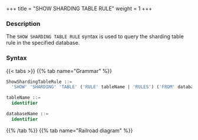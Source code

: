 +++
title = "SHOW SHARDING TABLE RULE"
weight = 1
+++

### Description

The `SHOW SHARDING TABLE RULE` syntax is used to query the sharding table rule in the specified database.

### Syntax

{{< tabs >}}
{{% tab name="Grammar" %}}
```sql
ShowShardingTableRule ::=
  'SHOW' 'SHARDING' 'TABLE' ('RULE' tableName | 'RULES') ('FROM' databaseName)?

tableName ::=
  identifier

databaseName ::=
  identifier
```
{{% /tab %}}
{{% tab name="Railroad diagram" %}}
<iframe frameborder="0" name="diagram" id="diagram" width="100%" height="100%"></iframe>
{{% /tab %}}
{{< /tabs >}}

### Supplement

- When `databaseName` is not specified, the default is the currently used `DATABASE`. If `DATABASE` is not used, `No database selected` will be prompted.

 ### Return value description

| Column                            | Description                                               |
|-----------------------------------|-----------------------------------------------------------|
| table                             | Logical table name                                        |
| actual_data_nodes                 | Actual data node                                          |
| actual_data_sources               | Actual data source (Displayed when creating rules by RDL) |
| database_strategy_type            | Database sharding strategy type                           |
| database_sharding_column          | Database sharding column                                  |
| database_sharding_algorithm_type  | Database sharding algorithm type                          |
| database_sharding_algorithm_props | Database sharding algorithm properties                    |
| table_strategy_type               | Table sharding strategy type                              |
| table_sharding_column             | Table sharding column                                     |
| table_sharding_algorithm_type     | Table sharding algorithm type                             |
| table_sharding_algorithm_props    | Table sharding algorithm properties                       |
| key_generate_column               | Sharding key generator column                             |
| key_generator_type                | Sharding key generator type                               |
| key_generator_props               | Sharding key generator properties                         |

 ### Example

- Query the sharding table rules of the specified logical database

```sql
SHOW SHARDING TABLE RULES FROM sharding_db;
```

```sql
+--------------+--------------------------------+------------------------+--------------------------+----------------------------------+-----------------------------------+---------------------+-----------------------+-------------------------------+--------------------------------+---------------------+--------------------+---------------------+
| table        | actual_data_nodes              | database_strategy_type | database_sharding_column | database_sharding_algorithm_type | database_sharding_algorithm_props | table_strategy_type | table_sharding_column | table_sharding_algorithm_type | table_sharding_algorithm_props | key_generate_column | key_generator_type | key_generator_props |
+--------------+--------------------------------+------------------------+--------------------------+----------------------------------+-----------------------------------+---------------------+-----------------------+-------------------------------+--------------------------------+---------------------+--------------------+---------------------+
| t_order      | ds_${0..1}.t_order$_{0.1}      |                        |                          |                                  |                                   | mod                 | order_id              | mod                           |                                |                     |                    |                     |
| t_order_item | ds_${0..1}.t_order$_item_{0.1} |                        |                          |                                  |                                   | mod                 | order_id              | mod                           |                                |                     |                    |                     |
+--------------+--------------------------------+------------------------+--------------------------+----------------------------------+-----------------------------------+---------------------+-----------------------+-------------------------------+--------------------------------+---------------------+--------------------+---------------------+
2 rows in set (0.12 sec)
```

- Query the sharding table rules of the current logic database

```sql
SHOW SHARDING TABLE RULES;
```

```sql
+--------------+----------------------------------------+------------------------+--------------------------+----------------------------------+-----------------------------------+---------------------+-----------------------+-------------------------------+--------------------------------+---------------------+--------------------+---------------------+
| table        | actual_data_nodes                      | database_strategy_type | database_sharding_column | database_sharding_algorithm_type | database_sharding_algorithm_props | table_strategy_type | table_sharding_column | table_sharding_algorithm_type | table_sharding_algorithm_props | key_generate_column | key_generator_type | key_generator_props |
+--------------+----------------------------------------+------------------------+--------------------------+----------------------------------+-----------------------------------+---------------------+-----------------------+-------------------------------+--------------------------------+---------------------+--------------------+---------------------+
| t_order      | ds_${0..1}.t_order$_{0.1}              |                        |                          |                                  |                                   | mod                 | order_id              | mod                           |                                |                     |                    |                     |
| t_order_item | ds_${0..1}.t_order$_item_{0.1}         |                        |                          |                                  |                                   | mod                 | order_id              | mod                           |                                |                     |                    |                     |
+--------------+----------------------------------------+------------------------+--------------------------+----------------------------------+-----------------------------------+---------------------+-----------------------+-------------------------------+--------------------------------+---------------------+--------------------+---------------------+
2 rows in set (0.12 sec)
```
- Query the specified sharding table rule

```sql
SHOW SHARDING TABLE RULE t_order;
```

```sql
+--------------+---------------------------+------------------------+--------------------------+----------------------------------+-----------------------------------+---------------------+-----------------------+-------------------------------+--------------------------------+---------------------+--------------------+---------------------+
| table        | actual_data_nodes         | database_strategy_type | database_sharding_column | database_sharding_algorithm_type | database_sharding_algorithm_props | table_strategy_type | table_sharding_column | table_sharding_algorithm_type | table_sharding_algorithm_props | key_generate_column | key_generator_type | key_generator_props |
+--------------+---------------------------+------------------------+--------------------------+----------------------------------+-----------------------------------+---------------------+-----------------------+-------------------------------+--------------------------------+---------------------+--------------------+---------------------+
| t_order      | ds_${0..1}.t_order$_{0.1} |                        |                          |                                  |                                   |                     | mod                   | order_id                      | mod                            |                     |                    |                     |
+--------------+---------------------------+------------------------+--------------------------+----------------------------------+-----------------------------------+---------------------+-----------------------+-------------------------------+--------------------------------+---------------------+--------------------+---------------------+
1 row in set (0.12 sec)
```

### Reserved word

`SHOW`, `SHARDING`, `TABLE`, `RULE`, `FROM`

### Related links

- [Reserved word](/en/user-manual/shardingsphere-proxy/distsql/syntax/reserved-word/)
